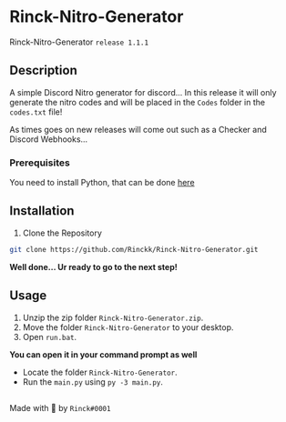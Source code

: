 # Rinck-Nitro-Generator
Rinck-Nitro-Generator `release 1.1.1`

## Description
A simple Discord Nitro generator for discord... In this release it will only generate the nitro codes and will be placed in the `Codes` folder in the `codes.txt` file!

As times goes on new releases will come out such as a Checker and Discord Webhooks...

### Prerequisites
You need to install Python, that can be done [here](https://www.python.org)

## Installation
  1. Clone the Repository
  ```sh 
  git clone https://github.com/Rinckk/Rinck-Nitro-Generator.git
  ```
  
  **Well done... Ur ready to go to the next step!**

## Usage
1. Unzip the zip folder `Rinck-Nitro-Generator.zip`.
2. Move the folder `Rinck-Nitro-Generator` to your desktop.
2. Open `run.bat`.

**You can open it in your command prompt as well**
- Locate the folder `Rinck-Nitro-Generator`.
- Run the `main.py` using `py -3 main.py`.

##
Made with :sparkling_heart: by `Rinck#0001`
